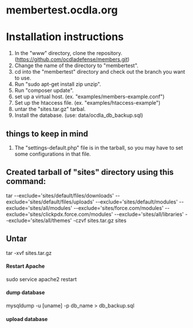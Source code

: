 # membertest.ocdla.org


# Installation instructions
1. In the "www" directory, clone the repository. (https://github.com/ocdladefense/members.git) 
2. Change the name of the directory to "membertest".
3. cd into the "membertest" directory and check out the branch you want to use.
4. Run "sudo apt-get install zip unzip".
5. Run "composer update".
6. set up a virtual host.  (ex. "examples/members-example.conf")
7. Set up the htaccess file. (ex. "examples/htaccess-example")
8. untar the "sites.tar.gz" tarbal.
9. Install the database. (use: data/ocdla_db_backup.sql)

## things to keep in mind
1. The "settings-default.php" file is in the tarball, so you may have to set some configurations in that file.


## Created tarball of "sites" directory using this command:
tar --exclude='sites/default/files/downloads' --exclude='sites/default/files/uploads' --exclude='sites/default/modules' --exclude='sites/all/modules' --exclude='sites/force.com/modules' --exclude='sites/clickpdx.force.com/modules' --exclude='sites/all/libraries' --exclude='sites/all/themes' -czvf sites.tar.gz sites


## Untar
tar -xvf sites.tar.gz

#### Restart Apache
sudo service apache2 restart


#### dump database
mysqldump -u [uname] -p db_name > db_backup.sql

#### upload database


